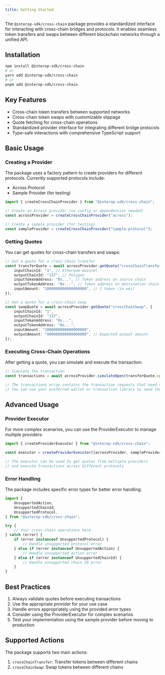 ```yaml
---
title: Getting Started
---
```


The `@interop-sdk/cross-chain` package provides a standardized interface for interacting with cross-chain bridges and protocols. It enables seamless token transfers and swaps between different blockchain networks through a unified API.

## Installation

```bash
npm install @interop-sdk/cross-chain
# or
yarn add @interop-sdk/cross-chain
# or
pnpm add @interop-sdk/cross-chain
```

## Key Features

-   Cross-chain token transfers between supported networks
-   Cross-chain token swaps with customizable slippage
-   Quote fetching for cross-chain operations
-   Standardized provider interface for integrating different bridge protocols
-   Type-safe interactions with comprehensive TypeScript support

## Basic Usage

### Creating a Provider

The package uses a factory pattern to create providers for different protocols. Currently supported protocols include:

-   Across Protocol
-   Sample Provider (for testing)

```typescript
import { createCrossChainProvider } from "@interop-sdk/cross-chain";

// Create an Across provider (no config or dependencies needed)
const acrossProvider = createCrossChainProvider("across");

// Create a sample provider (for testing)
const sampleProvider = createCrossChainProvider("sample-protocol");
```

### Getting Quotes

You can get quotes for cross-chain transfers and swaps:

```typescript
// Get a quote for a cross-chain transfer
const transferQuote = await acrossProvider.getQuote("crossChainTransfer", {
    inputChainId: "1", // Ethereum mainnet
    outputChainId: "137", // Polygon
    inputTokenAddress: "0x...", // Token address on source chain
    outputTokenAddress: "0x...", // Token address on destination chain
    inputAmount: "1000000000000000000", // 1 token (in wei)
});

// Get a quote for a cross-chain swap
const swapQuote = await acrossProvider.getQuote("crossChainSwap", {
    inputChainId: "1",
    outputChainId: "137",
    inputTokenAddress: "0x...",
    outputTokenAddress: "0x...",
    inputAmount: "1000000000000000000",
    outputAmount: "900000000000000000", // Expected output amount
});
```

### Executing Cross-Chain Operations

After getting a quote, you can simulate and execute the transaction:

```typescript
// Simulate the transaction
const transactions = await acrossProvider.simulateOpen(transferQuote.openParams);

// The transactions array contains the transaction requests that need to be executed
// You can use your preferred wallet or transaction library to send these transactions
```

## Advanced Usage

### Provider Executor

For more complex scenarios, you can use the ProviderExecutor to manage multiple providers:

```typescript
import { createProviderExecutor } from "@interop-sdk/cross-chain";

const executor = createProviderExecutor([acrossProvider, sampleProvider]);

// The executor can be used to get quotes from multiple providers
// and execute transactions across different protocols
```

### Error Handling

The package includes specific error types for better error handling:

```typescript
import {
    UnsupportedAction,
    UnsupportedChainId,
    UnsupportedProtocol,
} from "@interop-sdk/cross-chain";

try {
    // Your cross-chain operations here
} catch (error) {
    if (error instanceof UnsupportedProtocol) {
        // Handle unsupported protocol error
    } else if (error instanceof UnsupportedAction) {
        // Handle unsupported action error
    } else if (error instanceof UnsupportedChainId) {
        // Handle unsupported chain ID error
    }
}
```

## Best Practices

1. Always validate quotes before executing transactions
2. Use the appropriate provider for your use case
3. Handle errors appropriately using the provided error types
4. Consider using the ProviderExecutor for complex scenarios
5. Test your implementation using the sample provider before moving to production

## Supported Actions

The package supports two main actions:

1. `crossChainTransfer`: Transfer tokens between different chains
2. `crossChainSwap`: Swap tokens between different chains
